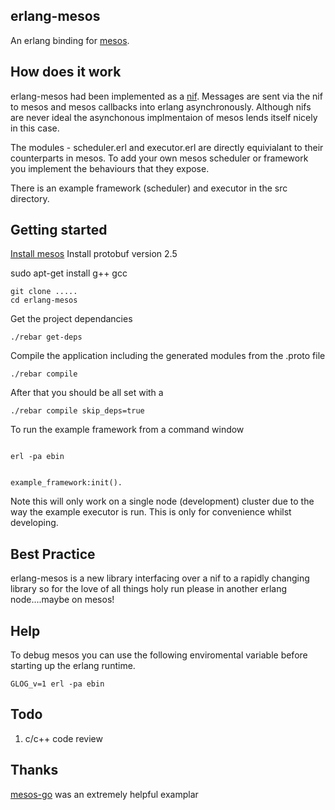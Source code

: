 erlang-mesos
------------

An erlang binding for [mesos](http://mesos.apache.org/).

How does it work
----------------

erlang-mesos had been implemented as a [nif](http://www.erlang.org/doc/tutorial/nif.html).
Messages are sent via the nif to mesos and mesos callbacks into erlang asynchronously. Although nifs are never ideal
the asynchonous implmentaion of mesos lends itself nicely in this case.

The modules - scheduler.erl and executor.erl are directly equivialant to their counterparts in mesos.
To add your own mesos scheduler or framework you implement the behaviours that they expose.

There is an example framework (scheduler) and executor in the src directory.


Getting started
---------------

[Install mesos](http://mesos.apache.org/gettingstarted/) 
Install protobuf version 2.5

sudo apt-get install g++ gcc 

```
git clone .....
cd erlang-mesos

```

Get the project dependancies

```
./rebar get-deps

```

Compile the application including the generated modules from the .proto file

```
./rebar compile

```

After that you should be all set with a 

```
./rebar compile skip_deps=true

```

To run the example framework from a command window

```

erl -pa ebin 


example_framework:init().

```

Note this will only work on a single node (development) cluster due to the way the example executor is run.
This is only for convenience whilst developing.

Best Practice
-------------

erlang-mesos is a new library interfacing over a nif to a rapidly changing library so for the love of all things holy run please in another erlang node....maybe on mesos!

Help
-----

To debug mesos you can use the following enviromental variable before starting up the erlang runtime.

```
GLOG_v=1 erl -pa ebin
```


Todo
----

1. c/c++ code review

Thanks
------

[mesos-go](https://github.com/mesosphere/mesos-go) was an extremely helpful examplar